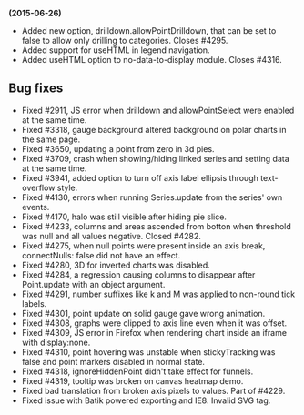 **(2015-06-26)**
        
- Added new option, drilldown.allowPointDrilldown, that can be set to false to allow only drilling to categories. Closes #4295.
- Added support for useHTML in legend navigation.
- Added useHTML option to no-data-to-display module. Closes #4316.

## Bug fixes 
- Fixed #2911, JS error when drilldown and allowPointSelect were enabled at the same time.
- Fixed #3318, gauge background altered background on polar charts in the same page.
- Fixed #3650, updating a point from zero in 3d pies.
- Fixed #3709, crash when showing/hiding linked series and setting data at the same time.
- Fixed #3941, added option to turn off axis label ellipsis through text-overflow style.
- Fixed #4130, errors when running Series.update from the series' own events.
- Fixed #4170, halo was still visible after hiding pie slice.
- Fixed #4233, columns and areas ascended from botton when threshold was null and all values negative. Closed #4282.
- Fixed #4275, when null points were present inside an axis break, connectNulls: false did not have an effect.
- Fixed #4280, 3D for inverted charts was disabled.
- Fixed #4284, a regression causing columns to disappear after Point.update with an object argument.
- Fixed #4291, number suffixes like k and M was applied to non-round tick labels.
- Fixed #4301, point update on solid gauge gave wrong animation.
- Fixed #4308, graphs were clipped to axis line even when it was offset.
- Fixed #4309, JS error in Firefox when rendering chart inside an iframe with display:none.
- Fixed #4310, point hovering was unstable when stickyTracking was false and point markers disabled in normal state.
- Fixed #4318, ignoreHiddenPoint didn't take effect for funnels.
- Fixed #4319, tooltip was broken on canvas heatmap demo.
- Fixed bad translation from broken axis pixels to values. Part of #4229.
- Fixed issue with Batik powered exporting and IE8. Invalid SVG tag.